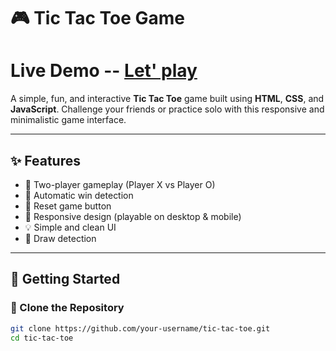 # 🎮 Tic Tac Toe Game

# Live Demo -- [Let' play](https://mohdsohel-07.github.io/Tic-Tac-Toe-Game/)

A simple, fun, and interactive **Tic Tac Toe** game built using **HTML**, **CSS**, and **JavaScript**. Challenge your friends or practice solo with this responsive and minimalistic game interface.  
 
---

## ✨ Features 

- 🎯 Two-player gameplay (Player X vs Player O)
- 🧠 Automatic win detection
- 🔁 Reset game button
- 📱 Responsive design (playable on desktop & mobile)
- 💡 Simple and clean UI
- 🚫 Draw detection

---


## 🚀 Getting Started

### 📁 Clone the Repository

```bash
git clone https://github.com/your-username/tic-tac-toe.git
cd tic-tac-toe
